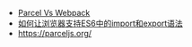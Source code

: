 * [Parcel Vs Webpack](https://segmentfault.com/a/1190000012612891)
* [如何让浏览器支持ES6中的import和export语法](https://blog.csdn.net/u012863664/article/details/72813941)
* https://parceljs.org/
